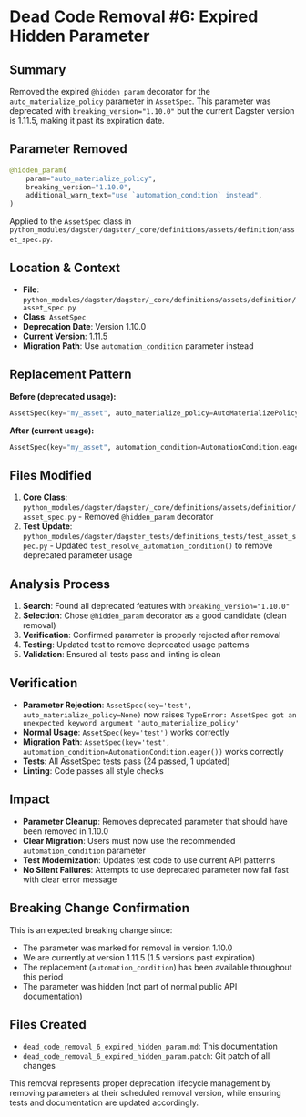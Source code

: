 # Dead Code Removal #6: Expired Hidden Parameter

## Summary
Removed the expired `@hidden_param` decorator for the `auto_materialize_policy` parameter in `AssetSpec`. This parameter was deprecated with `breaking_version="1.10.0"` but the current Dagster version is 1.11.5, making it past its expiration date.

## Parameter Removed
```python
@hidden_param(
    param="auto_materialize_policy",
    breaking_version="1.10.0",
    additional_warn_text="use `automation_condition` instead",
)
```

Applied to the `AssetSpec` class in `python_modules/dagster/dagster/_core/definitions/assets/definition/asset_spec.py`.

## Location & Context
- **File**: `python_modules/dagster/dagster/_core/definitions/assets/definition/asset_spec.py`
- **Class**: `AssetSpec`
- **Deprecation Date**: Version 1.10.0
- **Current Version**: 1.11.5
- **Migration Path**: Use `automation_condition` parameter instead

## Replacement Pattern
**Before (deprecated usage):**
```python
AssetSpec(key="my_asset", auto_materialize_policy=AutoMaterializePolicy.eager())
```

**After (current usage):**
```python
AssetSpec(key="my_asset", automation_condition=AutomationCondition.eager())
```

## Files Modified
1. **Core Class**: `python_modules/dagster/dagster/_core/definitions/assets/definition/asset_spec.py` - Removed `@hidden_param` decorator
2. **Test Update**: `python_modules/dagster/dagster_tests/definitions_tests/test_asset_spec.py` - Updated `test_resolve_automation_condition()` to remove deprecated parameter usage

## Analysis Process
1. **Search**: Found all deprecated features with `breaking_version="1.10.0"`
2. **Selection**: Chose `@hidden_param` decorator as a good candidate (clean removal)
3. **Verification**: Confirmed parameter is properly rejected after removal
4. **Testing**: Updated test to remove deprecated usage patterns
5. **Validation**: Ensured all tests pass and linting is clean

## Verification
- **Parameter Rejection**: `AssetSpec(key='test', auto_materialize_policy=None)` now raises `TypeError: AssetSpec got an unexpected keyword argument 'auto_materialize_policy'`
- **Normal Usage**: `AssetSpec(key='test')` works correctly
- **Migration Path**: `AssetSpec(key='test', automation_condition=AutomationCondition.eager())` works correctly
- **Tests**: All AssetSpec tests pass (24 passed, 1 updated)
- **Linting**: Code passes all style checks

## Impact
- **Parameter Cleanup**: Removes deprecated parameter that should have been removed in 1.10.0
- **Clear Migration**: Users must now use the recommended `automation_condition` parameter
- **Test Modernization**: Updates test code to use current API patterns
- **No Silent Failures**: Attempts to use deprecated parameter now fail fast with clear error message

## Breaking Change Confirmation
This is an expected breaking change since:
- The parameter was marked for removal in version 1.10.0
- We are currently at version 1.11.5 (1.5 versions past expiration)
- The replacement (`automation_condition`) has been available throughout this period
- The parameter was hidden (not part of normal public API documentation)

## Files Created
- `dead_code_removal_6_expired_hidden_param.md`: This documentation
- `dead_code_removal_6_expired_hidden_param.patch`: Git patch of all changes

This removal represents proper deprecation lifecycle management by removing parameters at their scheduled removal version, while ensuring tests and documentation are updated accordingly.